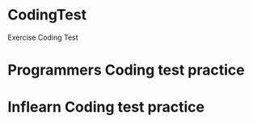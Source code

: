 # CodingTest
Exercise Coding Test

# Programmers Coding test practice
# Inflearn Coding test practice
